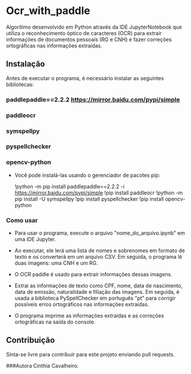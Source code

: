 # Ocr_with_paddle
Algorítimo desenvolvido em Python através da IDE JupyterNotebook que utiliza o reconhecimento óptico de caracteres (OCR) para extrair informações de documentos pessoais (RG e CNH) e fazer correções ortográficas nas informações extraídas.

## Instalação
Antes de executar o programa, é necessário instalar as seguintes bibliotecas:

### paddlepaddle==2.2.2  https://mirror.baidu.com/pypi/simple
### paddleocr
### symspellpy
### pyspellchecker
### opencv-python

- Você pode instalá-las usando o gerenciador de pacotes pip:

  !python -m pip install paddlepaddle==2.2.2 -i https://mirror.baidu.com/pypi/simple
  !pip install paddleocr
  !python -m pip install -U symspellpy
  !pip install pyspellchecker
  !pip install opencv-python

### Como usar

* Para usar o programa, execute o arquivo "nome_do_arquivo.ipynb" em uma IDE Jupyter.
* Ao executar, ele lerá uma lista de nomes e sobrenomes em formato de texto e os converterá em um arquivo CSV. Em seguida, o programa lê duas imagens: uma CNH e um RG. 
* O OCR paddle é usado para extrair informações dessas imagens.
* Extrai as informações de texto como CPF, nome, data de nascimento, data de emissão, naturalidade e filiação das imagens. Em seguida, é usada a biblioteca PySpellChecker em português "pt" para corrigir possíveis erros ortográficos nas informações extraídas.

* O programa imprime as informações extraídas e as correções ortográficas na saída do console.

## Contribuição
Sinta-se livre para contribuir para este projeto enviando pull requests.

###Autora
Cinthia Cavalheiro.
